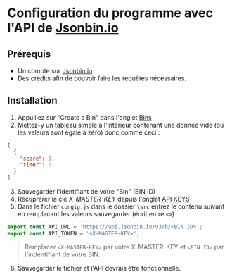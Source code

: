 # Configuration du programme avec l'API de [Jsonbin.io](https://jsonbin.io/)

## Prérequis
* Un compte sur [Jsonbin.io](https://jsonbin.io/)
* Des crédits afin de pouvoir faire les requêtes nécessaires.

## Installation
1. Appuillez sur "Create a Bin" dans l'onglet [Bins](https://jsonbin.io/app/bins)
2. Mettez-y un tableau simple à l'intérieur contenant une donnée vide (où les valeurs sont égale à zéro) donc comme ceci :
```Json
[
  {
    "score": 0,
    "timer": 0
  }
]
```
3. Sauvegarder l'identifiant de votre "Bin" (BIN ID)
4. Récuprérer la clé *X-MASTER-KEY* depuis l'onglet [API KEYS](https://jsonbin.io/app/app/api-keys)
5. Dans le fichier `congig.js` dans le dossier `\src` entrez le contenu suivant en remplacant les valeurs sauvegarder (écrit entre `<>`)
```Javascript
export const API_URL = 'https://api.jsonbin.io/v3/b/<BIN ID>';
export const API_TOKEN = '<X-MASTER-KEY>';
```
> Remplacer `<X-MASTER-KEY>` par votre X-MASTER-KEY et `<BIN ID>` par l'indentifiant de votre BIN.

6. Sauvegarder le fichier et l'API devrais être fonctionnelle.